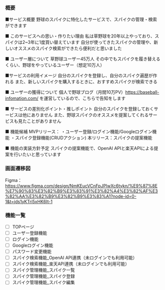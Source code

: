 
### 概要
■サービス概要
野球のスパイクに特化したサービスで、スパイクの管理・検索ができます

■ このサービスへの思い・作りたい理由
私は草野球を20年以上やっており、スパイクは2~3年に1度買い替えています
自分が使ってきたスパイクの管理や、新しいオススメのスパイク検索ができたら便利だと思いました

■ ユーザー層について
草野球ユーザー45万人
その中でもスパイクを履き替えるくらい、野球をやっているユーザー（想定10万人）

■サービスの利用イメージ
自分のスパイクを登録し、自分のスパイク遍歴が作れる
また、新しいスパイクを購入するときに、おすすめスパイクが検索できる

■ ユーザーの獲得について
個人で野球ブログ（月間10万PV）https://baseball-infomation.com/
を運営しているので、こちらで告知をします

■ サービスの差別化ポイント・推しポイント
自分のスパイクを登録しておくサービスは他にありません
また、野球スパイクのオススメを提案してくれるサービスも見たことがありません

■ 機能候補
MVPリリース：
・ユーザー登録/ログイン機能/Googleログイン機能
・スパイク登録機能(CRUDアクション)
本リリース：スパイクの提案機能

■ 機能の実装方針予定
スパイクの提案機能で、OpenAI APIと楽天APIによる提案を行いたいと思っています


### 画面遷移図
Figma：https://www.figma.com/design/NmKEucVCnFpJPlwXc6tykn/%E9%87%8E%E7%90%83%E3%82%B9%E3%83%91%E3%82%A4%E3%82%AF%E3%82%AA%E3%82%B9%E3%82%B9%E3%83%A1?node-id=0-1&t=jds1yKTri5xHK6It-1

### 機能一覧
- [ ] TOPページ
- [ ] ユーザー登録機能
- [ ] ログイン機能
- [ ] Googleログイン機能
- [ ] パスワード変更機能
- [ ] スパイク検索機能_OpenAI API連携（未ログインでも利用可能）
- [ ] スパイク検索機能_楽天API連携（未ログインでも利用可能）
- [ ] スパイク管理機能_スパイク一覧
- [ ] スパイク管理機能_スパイク登録
- [ ] スパイク管理機能_スパイク編集
